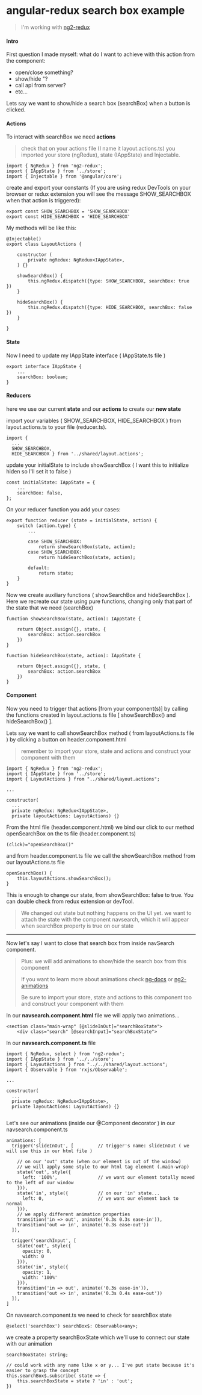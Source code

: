 # angular-redux search box example

> I'm working with [ng2-redux]

#### Intro
First question I made myself:
what do I want to achieve with this action from the component:

  - open/close something?
  - show/hide    "?
  - call api from server?
  - etc...

Lets say we want to show/hide a search box (searchBox) when a button is clicked.

#### Actions

To interact with searchBox we need **actions**

> check that on your actions file (I name it layout.actions.ts) you imported your store (ngRedux), state (IAppState) and Injectable.

```
import { NgRedux } from 'ng2-redux';
import { IAppState } from '../store';
import { Injectable } from '@angular/core';
```

create and export your constants (If you are using redux DevTools on your browser or redux extension you will see the message SHOW_SEARCHBOX when that action is triggered):

```
export const SHOW_SEARCHBOX = 'SHOW_SEARCHBOX'
export const HIDE_SEARCHBOX = 'HIDE_SEARCHBOX'
```

My methods will be like this:

```
@Injectable()
export class LayoutActions {

    constructor (
        private ngRedux: NgRedux<IAppState>,
    ) {}

    showSearchBox() {
        this.ngRedux.dispatch({type: SHOW_SEARCHBOX, searchBox: true })
    }

    hideSearchBox() {
        this.ngRedux.dispatch({type: HIDE_SEARCHBOX, searchBox: false })
    }

}
```

#### State
Now I need to update my IAppState interface ( IAppState.ts file )

```
export interface IAppState {
    ...
    searchBox: boolean;
}
```

#### Reducers
here we use our current **state** and our **actions** to create our **new state**

import your variables ( SHOW_SEARCHBOX, HIDE_SEARCHBOX ) from layout.actions.ts to your file (reducer.ts).

```
import { 
  ...
  SHOW_SEARCHBOX, 
  HIDE_SEARCHBOX } from '../shared/layout.actions';
```

update your initialState to include showSearchBox ( I want this to initialize hiden so I'll set it to false )

```
const initialState: IAppState = {
    ...
    searchBox: false,
};
```

On your reducer function you add your cases:

```
export function reducer (state = initialState, action) {
    switch (action.type) {
        ...

        case SHOW_SEARCHBOX: 
            return showSearchBox(state, action);
        case SHOW_SEARCHBOX: 
            return hideSearchBox(state, action);

        default:
            return state;
    }
}
```

Now we create auxiliary functions ( showSearchBox and hideSearchBox ).
Here we recreate our state using pure functions, changing only that part of the state that we need (searchBox)

```
function showSearchBox(state, action): IAppState {

    return Object.assign({}, state, {
        searchBox: action.searchBox
    })
}

function hideSearchBox(state, action): IAppState {

    return Object.assign({}, state, {
        searchBox: action.searchBox
    })
}
```

#### Component
Now you need to trigger that actions [from your component(s)] by calling the functions created in layout.actions.ts file [ showSearchBox() and hideSearchBox() ].

Lets say we want to call showSearchBox method ( from layoutActions.ts file ) by clicking a button on header.component.html

> remember to import your store, state and actions and construct your component with them

```
import { NgRedux } from 'ng2-redux';
import { IAppState } from '../store';
import { LayoutActions } from "../shared/layout.actions";

...

constructor(
  ...
  private ngRedux: NgRedux<IAppState>,
  private layoutActions: LayoutActions) {}

```

From the html file (header.component.html) we bind our click to our method openSearchBox on the ts file (header.component.ts)

```
(click)="openSearchBox()"
```

and from header.component.ts file we call the showSearchBox method from our layoutActions.ts file

```
openSearchBox() {
    this.layoutActions.showSearchBox();
}
```

This is enough to change our state, from showSearchBox: false to true. You can double check from redux extension or devTool.

> We changed out state but nothing happens on the UI yet. we want to attach the state with the component navsearch, which it will appear when searchBox property is true on our state

----

Now let's say I want to close that search box from inside navSearch component.

> Plus: we will add animations to show/hide the search box from this component
> 
> If you want to learn more about animations check [ng-docs] or [ng2-animations]
> 
> Be sure to import your store, state and actions to this component too and construct your component with them


In our **navsearch.component.html** file we will apply two animations...

```
<section class="main-wrap" [@slideInOut]="searchBoxState">
    <div class="search" [@searchInput]="searchBoxState">
```

In our **navsearch.component.ts** file

```
import { NgRedux, select } from 'ng2-redux';
import { IAppState } from '../../store';
import { LayoutActions } from "../../shared/layout.actions";
import { Observable } from 'rxjs/Observable';

...

constructor(
  ...
  private ngRedux: NgRedux<IAppState>,
  private layoutActions: LayoutActions) {}
  
```
Let's see our animations (inside our @Component decorator ) in our navsearch.component.ts

```
animations: [
  trigger('slideInOut', [         // trigger's name: slideInOut ( we will use this in our html file )
  
    // on our 'out' state (when our element is out of the window) 
    // we will apply some style to our html tag element (.main-wrap)
    state('out', style({          
      left: '100%',               // we want our element totally moved to the left of our window
    })),
    state('in', style({           // on our 'in' state...
      left: 0,                    // we want our element back to normal
    })),
    // we apply different animation properties
    transition('in => out', animate('0.3s 0.3s ease-in')),
    transition('out => in', animate('0.3s ease-out'))
  ]),

  trigger('searchInput', [
    state('out', style({
      opacity: 0,
      width: 0
    })),
    state('in', style({
      opacity: 1,
      width: '100%'
    })),
    transition('in => out', animate('0.3s ease-in')),
    transition('out => in', animate('0.3s 0.4s ease-out'))
  ]),
]
```

On navsearch.component.ts we need to check for searchBox state

```
@select('searchBox') searchBox$: Observable<any>;
```

we create a property searchBoxState which we'll use to connect our state with our animation

```
searchBoxState: string;

// could work with any name like x or y... I've put state because it's easier to grasp the concept
this.searchBox$.subscribe( state => {
    this.searchBoxState = state ? 'in' : 'out';
})
```





[ng2-redux]: <https://www.npmjs.com/package/ng2-redux>
[ng-docs]: <https://angular.io/docs/ts/latest/guide/animations.html>
[ng2-animations]: <https://coursetro.com/posts/code/25/Understanding-Angular-2-Animations-Tutorial>

